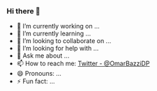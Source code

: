 ### Hi there 👋

- 🔭 I’m currently working on ...
- 🌱 I’m currently learning ...
- 👯 I’m looking to collaborate on ...
- 🤔 I’m looking for help with ...
- 💬 Ask me about ...
- 📫 How to reach me: [Twitter - @OmarBazziDP](https://twitter.com/OmarBazziDP)
- 😄 Pronouns: ...
- ⚡ Fun fact: ...

